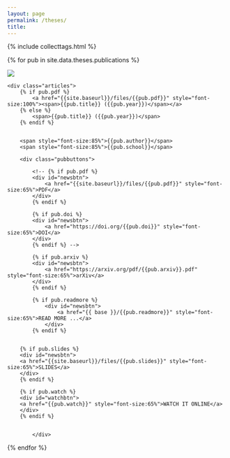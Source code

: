 ```yaml
---
layout: page
permalink: /theses/
title: 
---
```


{% include collecttags.html %}

{% for pub in site.data.theses.publications %}
<div class="pubs">
	<div class="articles">
			<img src="{{site.baseurl}}/images/pubimages/{{pub.img}}" class="responsivepubimg">
	</div>	

	<div class="articles">
		{% if pub.pdf %}
			<a href="{{site.baseurl}}/files/{{pub.pdf}}" style="font-size:100%"><span>{{pub.title}} ({{pub.year}})</span></a>
		{% else %}
		    <span>{{pub.title}} ({{pub.year}})</span> 
		{% endif %}

		
		<span style="font-size:85%">{{pub.author}}</span>
		<span style="font-size:85%">{{pub.school}}</span>

		<div class="pubbuttons">
		
			<!-- {% if pub.pdf %}
			<div id="newsbtn">
				<a href="{{site.baseurl}}/files/{{pub.pdf}}" style="font-size:65%">PDF</a>
			</div>
			{% endif %}
			
			{% if pub.doi %}
			<div id="newsbtn">
				<a href="https://doi.org/{{pub.doi}}" style="font-size:65%">DOI</a>
			</div>
			{% endif %} -->
		
			{% if pub.arxiv %}
			<div id="newsbtn">
				<a href="https://arxiv.org/pdf/{{pub.arxiv}}.pdf" style="font-size:65%">arXiv</a>
			</div>
			{% endif %}
		
			{% if pub.readmore %} 
				<div id="newsbtn">
					<a href="{{ base }}/{{pub.readmore}}" style="font-size:65%">READ MORE ...</a>
				</div>
			{% endif %}
			
			
		{% if pub.slides %} 
		<div id="newsbtn">
		<a href="{{site.baseurl}}/files/{{pub.slides}}" style="font-size:65%">SLIDES</a>
		</div>
		{% endif %}
		
		{% if pub.watch %} 
		<div id="watchbtn">
		<a href="{{pub.watch}}" style="font-size:65%">WATCH IT ONLINE</a>
		</div>
		{% endif %}


			</div>    	


  </div>
    
</div>	

{% endfor %}

